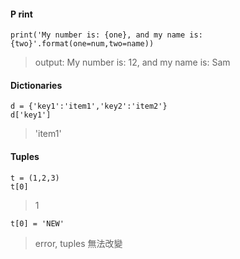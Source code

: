 #### P rint 
    print('My number is: {one}, and my name is: {two}'.format(one=num,two=name))
> output: My number is: 12, and my name is: Sam 

#### Dictionaries 
    d = {'key1':'item1','key2':'item2'}
    d['key1']
> 'item1'    

#### Tuples 
    t = (1,2,3)
    t[0]
> 1  
  
    t[0] = 'NEW'
> error, tuples 無法改變    
